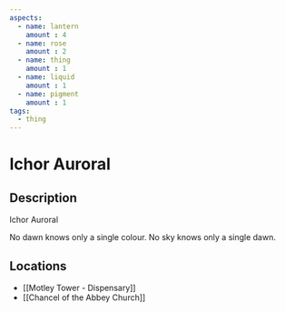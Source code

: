 ```yaml
---
aspects: 
  - name: lantern
    amount : 4
  - name: rose
    amount : 2
  - name: thing
    amount : 1
  - name: liquid
    amount : 1
  - name: pigment
    amount : 1
tags:
  - thing
---
```


# Ichor Auroral

## Description
Ichor Auroral

No dawn knows only a single colour. No sky knows only a single dawn.
## Locations
- [[Motley Tower - Dispensary]]
- [[Chancel of the Abbey Church]]